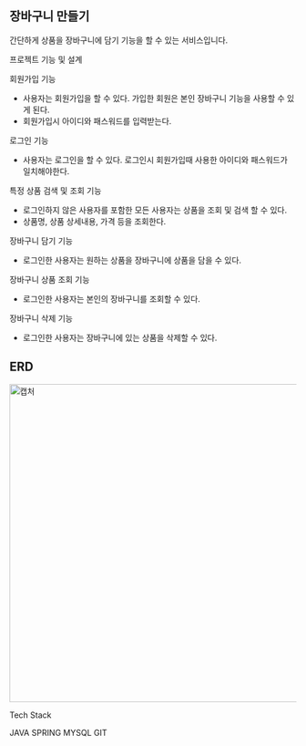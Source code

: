 장바구니 만들기
---------------------------------------------------------------
간단하게 상품을 장바구니에 담기 기능을 할 수 있는 서비스입니다.



프로젝트 기능 및 설계

회원가입 기능
- 사용자는 회원가입을 할 수 있다. 가입한 회원은 본인 장바구니 기능을 사용할 수 있게 된다.
- 회원가입시 아이디와 패스워드를 입력받는다.

로그인 기능
- 사용자는 로그인을 할 수 있다. 로그인시 회원가입때 사용한 아이디와 패스워드가 일치해야한다.

특정 상품 검색 및 조회 기능
- 로그인하지 않은 사용자를 포함한 모든 사용자는 상품을 조회 및 검색 할 수 있다.
- 상품명, 상품 상세내용, 가격 등을 조회한다.

장바구니 담기 기능
- 로그인한 사용자는 원하는 상품을 장바구니에 상품을 담을 수 있다.

장바구니 상품 조회 기능
- 로그인한 사용자는 본인의 장바구니를 조회할 수 있다.

장바구니 삭제 기능
- 로그인한 사용자는 장바구니에 있는 상품을 삭제할 수 있다.


ERD
-----

<img width="558" alt="캡처" src="https://github.com/meene11/cart/assets/113295807/e3dd1bfc-45eb-47ea-b7df-936ccdc5ef15">





Tech Stack

JAVA 
SPRING
MYSQL
GIT

